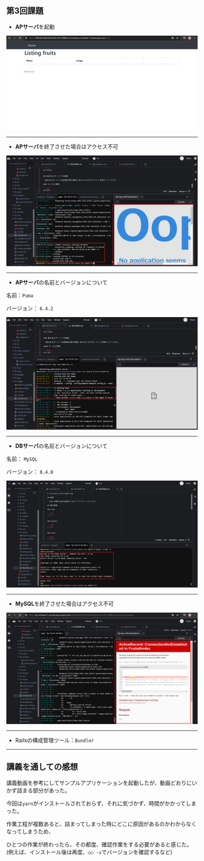 ## 第3回課題


- **APサーバ**を起動

![Image 1](image/AP-connect.png)


----


- **APサーバ**を終了させた場合はアクセス不可

![Image 2](image/AP-unconnect.png)


----

- **APサーバ**の名前とバージョンについて


名前：`Puma` 

バージョン： `6.4.2`

![Image 3](image/APserver.png)


----

- **DBサーバ**の名前とバージョンについて

名前： `MySQL`

バージョン： `8.4.0`


![Image 4](image/MySQL.png)


----

- **MySQL**を終了させた場合はアクセス不可



![Image 5](image/MySQL-unconnect.png)


----


- Railsの構成管理ツール：`Bundler`


----

## 講義を通しての感想

講義動画を参考にしてサンプルアプリケーションを起動したが、動画どおりにいかず詰まる部分があった。

今回は`yarn`がインストールされておらず、それに気づかず、時間がかかってしまった。

作業工程が複数あると、詰まってしまった時にどこに原因があるのかわからなくなってしまうため、

ひとつの作業が終わったら、その都度、確認作業をする必要があると感じた。(例えば、インストール後は再度、`○○ -v`でバージョンを確認するなど)

